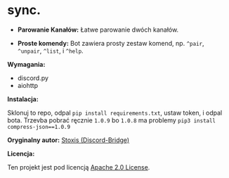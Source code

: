 # **sync.**

-   **Parowanie Kanałów:** Łatwe parowanie dwóch kanałów.
    
-   **Proste komendy:** Bot zawiera prosty zestaw komend, np. `^pair`, `^unpair`, `^list`, i `^help`.

**Wymagania:**

-   discord.py 
-   aiohttp 

**Instalacja:**

Sklonuj to repo, odpal `pip install requirements.txt`, ustaw token, i odpal bota.
Trzevba pobrać ręcznie `1.0.9` bo `1.0.8` ma problemy `pip3 install compress-json==1.0.9`

**Oryginalny autor:**
[Stoxis (Discord-Bridge)](https://github.com/Stoxis/Discord-Bridge)

**Licencja:**

Ten projekt jest pod licencją [Apache 2.0 License](https://www.apache.org/licenses/LICENSE-2.0).
